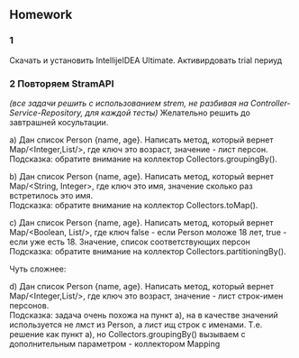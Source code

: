 ## Homework

### 1  
Скачать и установить IntellijeIDEA Ultimate. Активирдовать trial периуд

### 2  Повторяем StramAPI    
*(все задачи решить с использованием strem, не разбивая на Controller-Service-Repository, для каждой тесты)*
Желательно решить до завтрашней косультации.

a) Дан список Person {name, age}. Написать метод, который вернет Map/<Integer,List/<Person>>, где ключ это возраст, значение - лист персон.  
   Подсказка: обратите внимание на коллектор Сollectors.groupingBy().


b)  Дан список Person {name, age}. Написать метод, который вернет Map/<String, Integer>, где ключ это имя, значение сколько раз встретилось это имя.  
    Подсказка: обратите внимание на коллектор Сollectors.toMap().
      
c)  Дан список Person {name, age}. Написать метод, который вернет Map/<Boolean, List/<Person>>, где ключ false - если Person моложе 18 лет, true - если уже есть 18. Значение, список соответствующих персон  
    Подсказка: обратите внимание на коллектор Сollectors.partitioningBy().

Чуть сложнее:

d) Дан список Person {name, age}. Написать метод, который вернет Map/<Integer,List/<String>>, где ключ это возраст, значение - лист строк-имен персонов.    
   Подсказка: задача очень похожа на пункт a), на в качестве значений используется не лмст из Person, а лист ищ строк с именами. Т.е. решение как пункт a), но Сollectors.groupingBy() вызываем с
   дополнительным параметром - коллектором Mapping

   
  



 


  
	